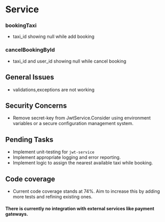# Service

### bookingTaxi
* taxi_id showing null while add booking
### cancelBookingById
* taxi_id and user_id showing null while cancel booking

## General Issues
- validations,exceptions are not working

## Security Concerns
- Remove secret-key from JwtService.Consider using environment variables or a secure configuration management system.

## Pending Tasks
- Implement unit-testing for `jwt-service`
- Implement appropriate logging and error reporting.
- Implement logic to assign the nearest available taxi while booking.

## Code coverage
- Current code coverage stands at 74%. Aim to increase this by adding more tests and refining existing ones.

#### There is currently no integration with external services like payment gateways.